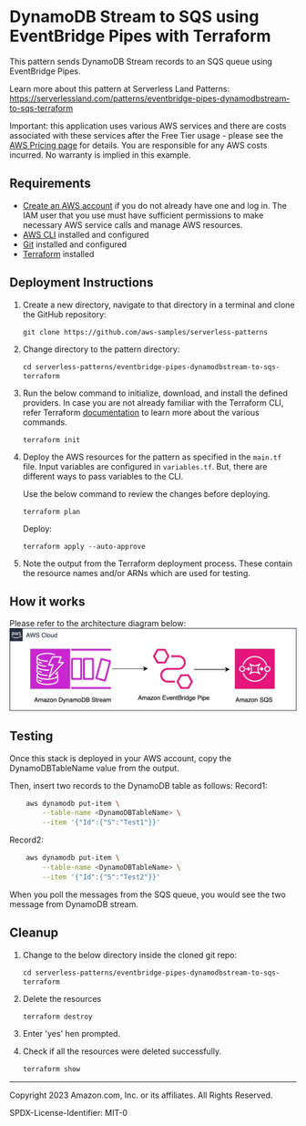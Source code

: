 # DynamoDB Stream to SQS using EventBridge Pipes with Terraform

This pattern sends DynamoDB Stream records to an SQS queue using EventBridge Pipes.



Learn more about this pattern at Serverless Land Patterns: https://serverlessland.com/patterns/eventbridge-pipes-dynamodbstream-to-sqs-terraform

Important: this application uses various AWS services and there are costs associated with these services after the Free Tier usage - please see the [AWS Pricing page](https://aws.amazon.com/pricing/) for details. You are responsible for any AWS costs incurred. No warranty is implied in this example.

## Requirements

* [Create an AWS account](https://portal.aws.amazon.com/gp/aws/developer/registration/index.html) if you do not already have one and log in. The IAM user that you use must have sufficient permissions to make necessary AWS service calls and manage AWS resources.
* [AWS CLI](https://docs.aws.amazon.com/cli/latest/userguide/install-cliv2.html) installed and configured
* [Git](https://git-scm.com/book/en/v2/Getting-Started-Installing-Git) installed and configured
* [Terraform](https://learn.hashicorp.com/tutorials/terraform/install-cli)  installed

## Deployment Instructions

1. Create a new directory, navigate to that directory in a terminal and clone the GitHub repository:
    ``` 
    git clone https://github.com/aws-samples/serverless-patterns
    ```
2. Change directory to the pattern directory:
    ```
    cd serverless-patterns/eventbridge-pipes-dynamodbstream-to-sqs-terraform
    ```
3. Run the below command to initialize, download, and install the defined providers. In case you are not already familiar with the Terraform CLI, refer Terraform [documentation](https://www.terraform.io/cli/commands) to learn more about the various commands.
    ```
    terraform init
    ```
4.  Deploy the AWS resources for the pattern as specified in the `main.tf` file. Input variables are configured in `variables.tf`. But, there are different ways to pass variables to the CLI.

    Use the below command to review the changes before deploying.
    ```
    terraform plan
    ```
    Deploy:
    ```
    terraform apply --auto-approve
    ```
5. Note the output from the Terraform deployment process. These contain the resource names and/or ARNs which are used for testing.

## How it works

Please refer to the architecture diagram below:
![End to End Architecture](Architecture.jpg)

## Testing

Once this stack is deployed in your AWS account, copy the DynamoDBTableName value from the output.

Then, insert two records to the DynamoDB table as follows:
Record1:
```sh
    aws dynamodb put-item \
        --table-name <DynamoDBTableName> \
        --item '{"Id":{"S":"Test1"}}'
```

Record2:
```sh
    aws dynamodb put-item \
        --table-name <DynamoDBTableName> \
        --item '{"Id":{"S":"Test2"}}'
```

When you poll the messages from the SQS queue, you would see the two message from DynamoDB stream.

## Cleanup
 
1. Change to the below directory inside the cloned git repo:
    ```
    cd serverless-patterns/eventbridge-pipes-dynamodbstream-to-sqs-terraform
    ```
2. Delete the resources
    ```bash
    terraform destroy
    ```
3. Enter 'yes' hen prompted.

4. Check if all the resources were deleted successfully.
    ```bash
    terraform show
    ```
----
Copyright 2023 Amazon.com, Inc. or its affiliates. All Rights Reserved.

SPDX-License-Identifier: MIT-0
